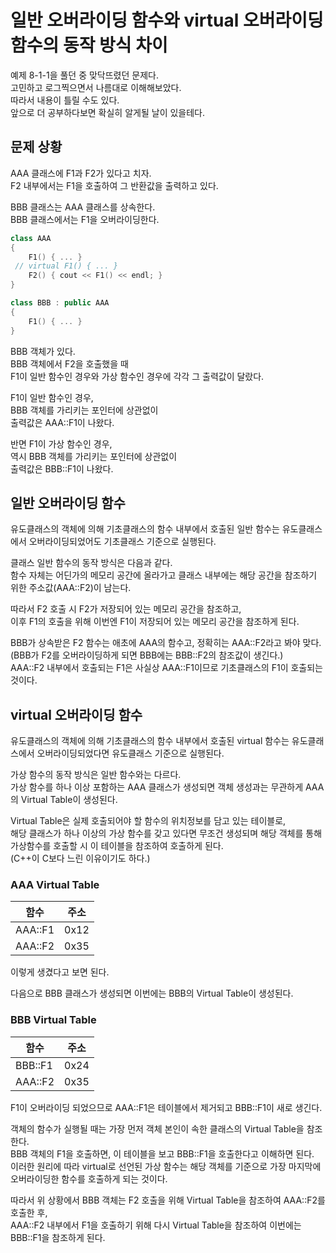 # 일반 오버라이딩 함수와 virtual 오버라이딩 함수의 동작 방식 차이

예제 8-1-1을 풀던 중 맞닥뜨렸던 문제다.  
고민하고 로그찍으면서 나름대로 이해해보았다.  
따라서 내용이 틀릴 수도 있다.  
앞으로 더 공부하다보면 확실히 알게될 날이 있을테다.  
 
## 문제 상황
 
AAA 클래스에 F1과 F2가 있다고 치자.  
F2 내부에서는 F1을 호출하여 그 반환값을 출력하고 있다.  

BBB 클래스는 AAA 클래스를 상속한다.   
BBB 클래스에서는 F1을 오버라이딩한다.  

```cpp
class AAA
{
    F1() { ... }
 // virtual F1() { ... }
    F2() { cout << F1() << endl; }
}

class BBB : public AAA
{
    F1() { ... }
}
```

BBB 객체가 있다.  
BBB 객체에서 F2을 호출했을 때  
F1이 일반 함수인 경우와 가상 함수인 경우에 각각 그 출력값이 달랐다.  

F1이 일반 함수인 경우,  
BBB 객체를 가리키는 포인터에 상관없이  
출력값은 AAA::F1이 나왔다.

반면 F1이 가상 함수인 경우,  
역시 BBB 객체를 가리키는 포인터에 상관없이  
출력값은 BBB::F1이 나왔다.

## 일반 오버라이딩 함수

유도클래스의 객체에 의해 기초클래스의 함수 내부에서 호출된 일반 함수는 유도클래스에서 오버라이딩되었어도 기초클래스 기준으로 실행된다.  

클래스 일반 함수의 동작 방식은 다음과 같다.  
함수 자체는 어딘가의 메모리 공간에 올라가고 클래스 내부에는 해당 공간을 참조하기 위한 주소값(AAA::F2)이 남는다.  

따라서 F2 호출 시 F2가 저장되어 있는 메모리 공간을 참조하고,  
이후 F1의 호출을 위해 이번엔 F1이 저장되어 있는 메모리 공간을 참조하게 된다.  

BBB가 상속받은 F2 함수는 애초에 AAA의 함수고, 정확히는 AAA::F2라고 봐야 맞다.  
(BBB가 F2를 오버라이딩하게 되면 BBB에는 BBB::F2의 참조값이 생긴다.)  
AAA::F2 내부에서 호출되는 F1은 사실상 AAA::F1이므로 기초클래스의 F1이 호출되는 것이다.  

## virtual 오버라이딩 함수

유도클래스의 객체에 의해 기초클래스의 함수 내부에서 호출된 virtual 함수는 유도클래스에서 오버라이딩되었다면 유도클래스 기준으로 실행된다.  

가상 함수의 동작 방식은 일반 함수와는 다르다.  
가상 함수를 하나 이상 포함하는 AAA 클래스가 생성되면 객체 생성과는 무관하게 AAA의 Virtual Table이 생성된다.  

Virtual Table은 실제 호출되어야 할 함수의 위치정보를 담고 있는 테이블로,  
해당 클래스가 하나 이상의 가상 함수를 갖고 있다면 무조건 생성되며 해당 객체를 통해 가상함수를 호출할 시 이 테이블을 참조하여 호출하게 된다.  
(C++이 C보다 느린 이유이기도 하다.)

### AAA Virtual Table

|함수|주소|
|---|---|
|AAA::F1|0x12|
|AAA::F2|0x35|

이렇게 생겼다고 보면 된다.  

다음으로 BBB 클래스가 생성되면 이번에는 BBB의 Virtual Table이 생성된다.  

### BBB Virtual Table

|함수|주소|
|---|---|
|BBB::F1|0x24|
|AAA::F2|0x35|

F1이 오버라이딩 되었으므로 AAA::F1은 테이블에서 제거되고 BBB::F1이 새로 생긴다.  

객체의 함수가 실행될 때는 가장 먼저 객체 본인이 속한 클래스의 Virtual Table을 참조한다.  
BBB 객체의 F1을 호출하면, 이 테이블을 보고 BBB::F1을 호출한다고 이해하면 된다.  
이러한 원리에 따라 virtual로 선언된 가상 함수는 해당 객체를 기준으로 가장 마지막에 오버라이딩한 함수를 호출하게 되는 것이다.  

따라서 위 상황에서 BBB 객체는 F2 호출을 위해 Virtual Table을 참조하여 AAA::F2를 호출한 후,  
AAA::F2 내부에서 F1을 호출하기 위해 다시 Virtual Table을 참조하여 이번에는 BBB::F1을 참조하게 된다.  
